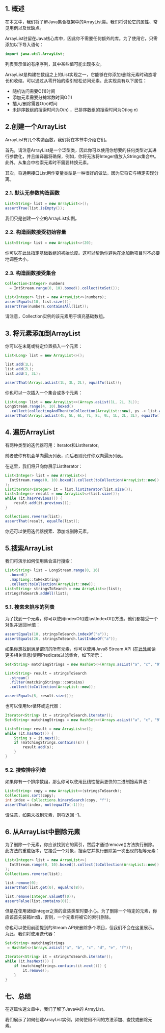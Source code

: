 ## 1. 概述

在本文中，我们将了解Java集合框架中的ArrayList类。我们将讨论它的属性、常见用例以及优缺点。

ArrayList驻留在Java核心库中，因此你不需要任何额外的库。为了使用它，只需添加以下导入语句：

```java
import java.util.ArrayList;
```

列表表示值的有序序列，其中某些值可能出现多次。

ArrayList是构建在数组之上的List实现之一，它能够在你添加/删除元素时动态增长和收缩。可以通过从零开始的索引轻松访问元素。此实现具有以下属性：

-   随机访问需要O(1)时间
-   添加元素需要分摊常数时间O(1)
-   插入/删除需要O(n)时间
-   未排序数组的搜索时间为O(n) ，已排序数组的搜索时间为O(log n)

## 2.创建一个ArrayList

ArrayList有几个构造函数，我们将在本节中介绍它们。

首先，请注意ArrayList是一个泛型类，因此你可以使用你想要的任何类型对其进行参数化，并且编译器将确保，例如，你将无法将Integer值放入Strings集合中。此外，从集合中检索元素时不需要转换元素。

其次，将通用接口List用作变量类型是一种很好的做法，因为它将它与特定实现分离。

### 2.1. 默认无参数构造函数

```java
List<String> list = new ArrayList<>();
assertTrue(list.isEmpty());
```

我们只是创建一个空的ArrayList实例。

### 2.2. 构造函数接受初始容量

```java
List<String> list = new ArrayList<>(20);
```

你可以在此处指定基础数组的初始长度。这可以帮助你避免在添加新项目时不必要地调整大小。

### 2.3. 构造函数接受集合

```java
Collection<Integer> numbers 
  = IntStream.range(0, 10).boxed().collect(toSet());

List<Integer> list = new ArrayList<>(numbers);
assertEquals(10, list.size());
assertTrue(numbers.containsAll(list));
```

请注意，Collection实例的该元素用于填充基础数组。

## 3. 将元素添加到ArrayList

你可以在末尾或特定位置插入一个元素：

```java
List<Long> list = new ArrayList<>();

list.add(1L);
list.add(2L);
list.add(1, 3L);

assertThat(Arrays.asList(1L, 3L, 2L), equalTo(list));
```

你也可以一次插入一个集合或多个元素：

```java
List<Long> list = new ArrayList<>(Arrays.asList(1L, 2L, 3L));
LongStream.range(4, 10).boxed()
  .collect(collectingAndThen(toCollection(ArrayList::new), ys -> list.addAll(0, ys)));
assertThat(Arrays.asList(4L, 5L, 6L, 7L, 8L, 9L, 1L, 2L, 3L), equalTo(list));
```

## 4. 遍历ArrayList 

有两种类型的迭代器可用：Iterator和ListIterator。

前者使你有机会单向遍历列表，而后者则允许你双向遍历列表。

在这里，我们将只向你展示ListIterator：

```java
List<Integer> list = new ArrayList<>(
  IntStream.range(0, 10).boxed().collect(toCollection(ArrayList::new))
);
ListIterator<Integer> it = list.listIterator(list.size());
List<Integer> result = new ArrayList<>(list.size());
while (it.hasPrevious()) {
    result.add(it.previous());
}

Collections.reverse(list);
assertThat(result, equalTo(list));
```

你还可以使用迭代器搜索、添加或删除元素。

## 5.搜索ArrayList 

我们将演示如何使用集合进行搜索：

```java
List<String> list = LongStream.range(0, 16)
  .boxed()
  .map(Long::toHexString)
  .collect(toCollection(ArrayList::new));
List<String> stringsToSearch = new ArrayList<>(list);
stringsToSearch.addAll(list);
```

### 5.1. 搜索未排序的列表

为了找到一个元素，你可以使用indexOf()或lastIndexOf()方法。他们都接受一个对象并返回int值：

```java
assertEquals(10, stringsToSearch.indexOf("a"));
assertEquals(26, stringsToSearch.lastIndexOf("a"));
```

如果你想找到满足谓词的所有元素，你可以使用Java8 Stream API ([在此处](https://www.baeldung.com/java-8-streams)阅读更多相关信息)使用Predicate过滤集合，如下所示：

```java
Set<String> matchingStrings = new HashSet<>(Arrays.asList("a", "c", "9"));

List<String> result = stringsToSearch
  .stream()
  .filter(matchingStrings::contains)
  .collect(toCollection(ArrayList::new));

assertEquals(6, result.size());
```

也可以使用for循环或迭代器：

```java
Iterator<String> it = stringsToSearch.iterator();
Set<String> matchingStrings = new HashSet<>(Arrays.asList("a", "c", "9"));

List<String> result = new ArrayList<>();
while (it.hasNext()) {
    String s = it.next();
    if (matchingStrings.contains(s)) {
        result.add(s);
    }
}
```

### 5.2. 搜索排序列表

如果你有一个排序数组，那么你可以使用比线性搜索更快的二进制搜索算法：

```java
List<String> copy = new ArrayList<>(stringsToSearch);
Collections.sort(copy);
int index = Collections.binarySearch(copy, "f");
assertThat(index, not(equalTo(-1)));
```

请注意，如果未找到元素，则将返回 -1。

## 6. 从ArrayList中删除元素

为了删除一个元素，你应该找到它的索引，然后才通过remove()方法执行删除。此方法的重载版本，它接受一个对象，搜索它并执行删除第一次出现的相等元素：

```java
List<Integer> list = new ArrayList<>(
  IntStream.range(0, 10).boxed().collect(toCollection(ArrayList::new))
);
Collections.reverse(list);

list.remove(0);
assertThat(list.get(0), equalTo(8));

list.remove(Integer.valueOf(0));
assertFalse(list.contains(0));
```

但是在使用诸如Integer之类的盒装类型时要小心。为了删除一个特定的元素，你应该首先装箱int值，否则，一个元素将被它的索引删除。

你也可以使用前面提到的Stream API来删除多个项目，但我们不会在这里展示。为此，我们将使用迭代器：

```java
Set<String> matchingStrings
 = HashSet<>(Arrays.asList("a", "b", "c", "d", "e", "f"));

Iterator<String> it = stringsToSearch.iterator();
while (it.hasNext()) {
    if (matchingStrings.contains(it.next())) {
        it.remove();
    }
}
```

## 七、总结

在这篇快速文章中，我们了解了Java中的 ArrayList。

我们展示了如何创建ArrayList实例，如何使用不同的方法添加、查找或删除元素。